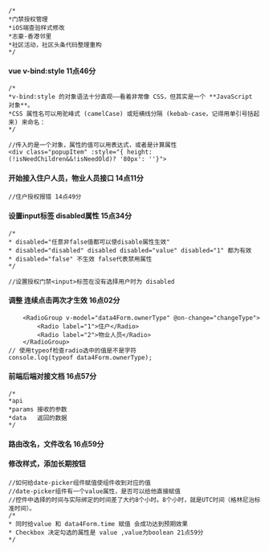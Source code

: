 ```
/*
*门禁授权管理
*iOS端查验样式修改
*志豪-香港邻里
*社区活动，社区头条代码整理重构
*/
```
#### vue v-bind:style 11点46分  
```
/*
*v-bind:style 的对象语法十分直观——看着非常像 CSS，但其实是一个 **JavaScript 对象**。
*CSS 属性名可以用驼峰式 (camelCase) 或短横线分隔 (kebab-case，记得用单引号括起来) 来命名：
*/

//传入的是一个对象，属性的值可以用表达式，或者是计算属性
<div class="popupItem" :style="{ height: (!isNeedChildren&&!isNeedOld)? '80px': ''}">
```
#### 开始接入住户人员，物业人员接口 14点11分
```
//住户授权报错 14点49分
```
#### 设置input标签 disabled属性 15点34分
```
/*
* disabled="任意非false值都可以使disable属性生效"
* disabled="disabled" disabled disabled="value" disabled="1" 都为有效
* disabled="false" 不生效 false代表禁用属性
*/

//设置授权门禁<input>标签在没有选择用户时为 disabled
```
#### 调整<RadioGroup> 连续点击两次才生效 16点02分
```
    <RadioGroup v-model="data4Form.ownerType" @on-change="changeType">
        <Radio label="1">住户</Radio>
        <Radio label="2">物业人员</Radio>
    </RadioGroup>
// 使用typeof检查radio选中的值是不是字符
console.log(typeof data4Form.ownerType);
```

#### 前端后端对接文档 16点57分
```
/*
*api
*params 接收的参数
*data   返回的数据
*/
```
#### 路由改名，文件改名 16点59分
#### 修改<DatePicker>样式，添加长期按钮 
```
//如何给date-picker组件赋值使组件收到对应的值
//date-picker组件有一个value属性，是否可以给他直接赋值
//控件中选择的时间与实际绑定的时间差了大约8个小时。8个小时，就是UTC时间（格林尼治标准时间）。
/*
* 同时给value 和 data4Form.time 赋值 会成功达到预期效果 
* Checkbox 决定勾选的属性是 value ,value为boolean 21点59分
*/


```